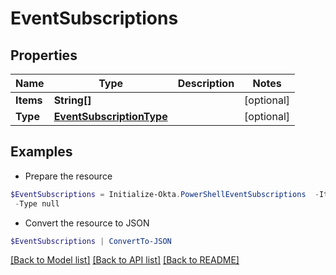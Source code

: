 # EventSubscriptions
## Properties

Name | Type | Description | Notes
------------ | ------------- | ------------- | -------------
**Items** | **String[]** |  | [optional] 
**Type** | [**EventSubscriptionType**](EventSubscriptionType.md) |  | [optional] 

## Examples

- Prepare the resource
```powershell
$EventSubscriptions = Initialize-Okta.PowerShellEventSubscriptions  -Items null `
 -Type null
```

- Convert the resource to JSON
```powershell
$EventSubscriptions | ConvertTo-JSON
```

[[Back to Model list]](../README.md#documentation-for-models) [[Back to API list]](../README.md#documentation-for-api-endpoints) [[Back to README]](../README.md)

